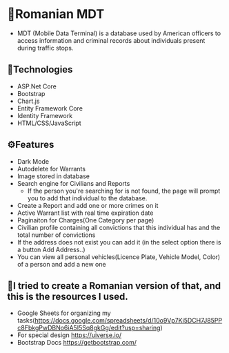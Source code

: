 # 🚓Romanian MDT

- MDT (Mobile Data Terminal) is a database used by American officers to access information and criminal records about individuals present during traffic stops. 
## 📠Technologies
- ASP.Net Core
- Bootstrap
- Chart.js
- Entity Framework Core
- Identity Framework
- HTML/CSS/JavaScript

## ⚙️Features
- Dark Mode
- Autodelete for Warrants
- Image stored in database
- Search engine for Civilians and Reports
  -  If the person you're searching for is not found, the page will prompt you to add that individual to the database.
- Create a Report and add one or more crimes on it
- Active Warrant list with real time expiration date
- Paginaiton for Charges(One Category per page)
- Civilian profile containing all convictions that this individual has and the total number of convictions
- If the address does not exist you can add it (in the select option there is a button Add Address..)
- You can view all personal vehicles(Licence Plate, Vehicle Model, Color) of a person and add a new one


## 📜I tried to create a Romanian version of that, and this is the resources I used.
- Google Sheets for organizing my tasks(https://docs.google.com/spreadsheets/d/10o9Vp7Ki5DCH7J85PPc8FbkgPwDBNo6iA5I5Sq8gkGg/edit?usp=sharing)
-  For special design https://uiverse.io/
- Bootstrap Docs https://getbootstrap.com/
